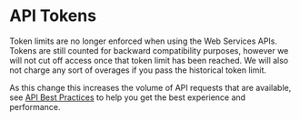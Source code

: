 # API Tokens

Token limits are no longer enforced when using the Web Services APIs. Tokens are still counted for backward compatibility purposes, however we will not cut off access once that token limit has been reached. We will also not charge any sort of overages if you pass the historical token limit.

As this change this increases the volume of API requests that are available, see [API Best Practices](c_best_practices.md#) to help you get the best experience and performance.

